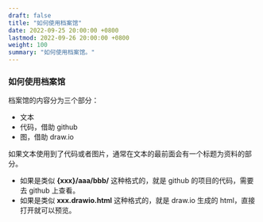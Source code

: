 ```yaml
---
draft: false
title: "如何使用档案馆"
date: 2022-09-25 20:00:00 +0800
lastmod: 2022-09-26 20:00:00 +0800
weight: 100
summary: "如何使用档案馆。"
---
```


### 如何使用档案馆

档案馆的内容分为三个部分：

- 文本
- 代码，借助 github
- 图，借助 draw.io

如果文本使用到了代码或者图片，通常在文本的最前面会有一个标题为资料的部分。

- 如果是类似 **{xxx}/aaa/bbb/** 这种格式的，就是 github 的项目的代码，需要去 github 上查看。
- 如果是类似 **xxx.drawio.html** 这种格式的，就是 draw.io 生成的 html，直接打开就可以预览。
